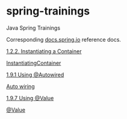# spring-trainings

Java Spring Trainings

Corresponding [docs.spring.io](https://docs.spring.io/spring-framework/docs/current/reference/html/index.html) reference docs.

[1.2.2. Instantiating a Container](https://docs.spring.io/spring-framework/docs/current/reference/html/core.html#beans-factory-instantiation)

[InstantiatingContainer](https://github.com/a-f-larionov/spring-trainings/blob/main/src/test/java/demo002/container/InstantiatingContainer.java)

[1.9.1 Using @Autowired](https://docs.spring.io/spring-framework/docs/current/reference/html/core.html#beans-autowired-annotation)

[Auto wiring](https://github.com/a-f-larionov/spring-trainings/tree/main/src/test/java/demo002/autowiring)

[1.9.7 Using @Value](https://docs.spring.io/spring-framework/docs/current/reference/html/core.html#beans-value-annotations)

[@Value](https://github.com/a-f-larionov/spring-trainings/tree/main/src/test/java/demo002/value)

